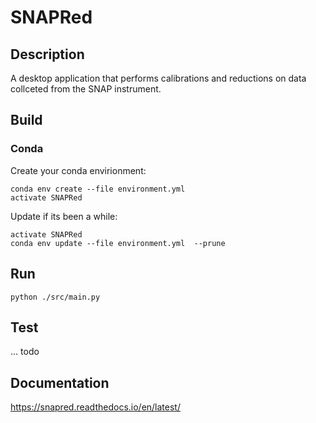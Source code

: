 # SNAPRed
## Description

A desktop application that performs calibrations and reductions on data collceted from the SNAP instrument.

## Build
### Conda
Create your conda envirionment:
```
conda env create --file environment.yml
activate SNAPRed
```

Update if its been a while:
```
activate SNAPRed
conda env update --file environment.yml  --prune
```


## Run

```
python ./src/main.py
```


## Test

... todo


## Documentation

https://snapred.readthedocs.io/en/latest/
